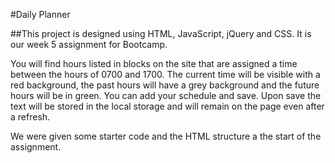 #Daily Planner

##This project is designed using HTML, JavaScript, jQuery and CSS. It is our week 5 assignment for Bootcamp.

You will find hours listed in blocks on the site that are assigned a time between the hours of 0700 and 1700. The current time will be visible with a red background, the past hours will have a grey background and the future hours will be in green. You can add your schedule and save. Upon save the text will be stored in the local storage and will remain on the page even after a refresh.

We were given some starter code and the HTML structure a the start of the assignment.